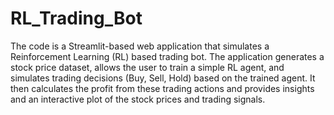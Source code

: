 # RL_Trading_Bot

The code is a Streamlit-based web application that simulates a Reinforcement Learning (RL) based trading bot. The application generates a stock price dataset, allows the user to train a simple RL agent, and simulates trading decisions (Buy, Sell, Hold) based on the trained agent. It then calculates the profit from these trading actions and provides insights and an interactive plot of the stock prices and trading signals.
